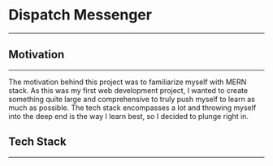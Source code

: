 # Dispatch Messenger
-------------------------------------------------------------------------------------------------------------------------------------------

## Motivation
-----------------------------------------------------------------------------
The motivation behind this project was to familiarize myself with MERN stack. As this was my first web development project, I wanted to create something quite large and comprehensive to truly push myself to learn as much as possible. The tech stack encompasses a lot and throwing myself into the deep end is the way I learn best, so I decided to plunge right in.

## Tech Stack
-----------------------------------------------------------------------------
